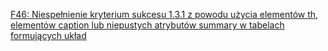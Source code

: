 [F46: Niespełnienie kryterium sukcesu 1.3.1 z powodu użycia elementów th, elementów caption lub niepustych atrybutów summary w tabelach formujących układ](https://www.w3.org/WAI/WCAG22/Techniques/failures/F46)
